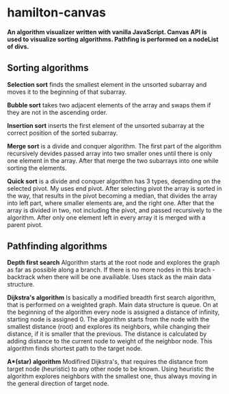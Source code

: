 # hamilton-canvas
#### An algorithm visualizer written with vanilla JavaScript. Canvas API is used to visualize sorting algorithms. Pathfing is performed on a nodeList of divs.


## Sorting algorithms

**Selection sort** finds the smallest element in the unsorted subarray and moves it to the beginning of that subarray.

**Bubble sort** takes two adjacent elements of the array and swaps them if they are not in the ascending order.

**Insertion sort** inserts the first element of the unsorted subarray at the correct position of the sorted subarray.

**Merge sort** is a divide and conquer algorithm. The first part of the algorithm recursively devides passed array into two smaller ones until there is only one element in the array. After that merge the two subarrays into one while sorting the elements.

**Quick sort** is a divide and conquer algorithm has 3 types, depending on the selected pivot. My uses end pivot. After selecting pivot the array is sorted in the way, that results in the pivot becoming a median, that divides the array into left part, where smaller elements are, and the right one. After that the array is divided in two, not including the pivot, and passed recursively to the algorithm. After only one element left in every array it is merged with a parent pivot.


## Pathfinding algorithms

**Depth first search** Algorithm starts at the root node and explores the graph as far as possible along a branch. If there is no more nodes in this brach - backtrack when there will be one availiable. Uses stack as the main data structure.

**Dijkstra's algorithm** Is basically a modified breadth first search algorithm, that is performed on a weighted graph. Main data structure is queue. On at the beginning of the algorithm every node is assigned a distance of infinity, starting node is assigned 0. The algorithm starts from the node with the smallest distance (root) and explores its neighbors, while changing their distance, if it is smaller that the previous. The distance is calculated by adding distance to the current node to weight of the neighbor node. This algorithm finds shortest path to the target node.

**A\*(star) algorithm** Modifired Dijkstra's, that requires the distance from target node (heuristic) to any other node to be known. Using heuristic the algorithm explores neighbors with the smallest one, thus always moving in the general direction of target node.